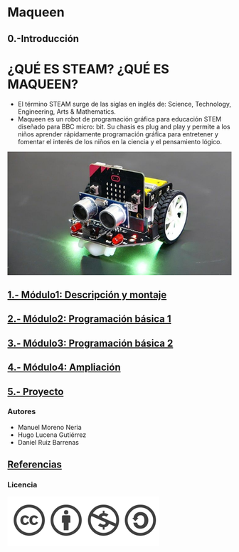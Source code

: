 # Maqueen

## 0.-Introducción

# ¿QUÉ ES STEAM? ¿QUÉ ES MAQUEEN?

- El término STEAM surge de las siglas en inglés de: Science, Technology, Engineering, Arts & Mathematics. 
- Maqueen es un robot de programación gráfica para educación STEM diseñado para BBC micro: bit. Su chasis es plug and play y permite a los niños aprender rápidamente programación gráfica para entretener y fomentar el interés de los niños en la ciencia y el pensamiento lógico.

![Maqueen](fotos/maqueen.jpg)


## [1.- Módulo1: Descripción y montaje](md/modulo1.md)

## [2.- Módulo2: Programación básica 1](md/modulo2.md)

## [3.- Módulo3: Programación básica 2](md/modulo3.md)

## [4.- Módulo4: Ampliación](md/modulo4.md)

## [5.- Proyecto](md/proyecto.md)

### Autores

- Manuel Moreno Neria
- Hugo Lucena Gutiérrez
- Daniel Ruiz Barrenas

## [Referencias](https://wiki.dfrobot.com/DFROBOT_EDUCATION)

### Licencia

![Licencia](fotos/licencia.png)
